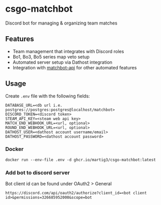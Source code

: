# csgo-matchbot

Discord bot for managing & organizing team matches

## Features

- Team management that integrates with Discord roles
- Bo1, Bo3, Bo5 series map veto setup
- Automated server setup via Dathost integration
- Integration with [matchbot-api](https://github.com/martig3/matchbot-api) for other automated features

## Usage

Create `.env` file with the following fields:
```
DATABASE_URL=<db url i.e. postgres://postgres:postgres@localhost/matchbot>
DISCORD_TOKEN=<discord token>
STEAM_API_KEY=<steam web api key>
MATCH_END_WEBHOOK_URL=<url, optional>
ROUND_END_WEBHOOK_URL=<url, optional>
DATHOST_USER=<dathost account username/email>
DATHOST_PASSWORD=<dathost account password>
```

### Docker
`docker run --env-file .env -d ghcr.io/martig3/csgo-matchbot:latest`
### Add bot to discord server
Bot client id can be found under OAuth2 > General

`https://discord.com/api/oauth2/authorize?client_id=<bot client id>&permissions=326685952000&scope=bot`

